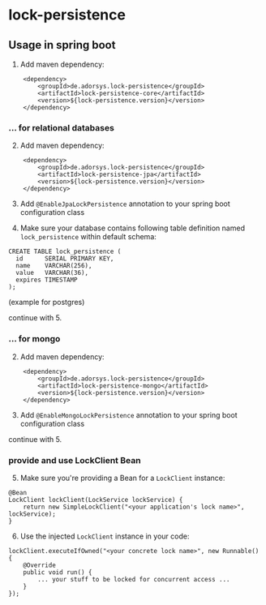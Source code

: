 # lock-persistence

## Usage in spring boot

1. Add maven dependency:

```
    <dependency>
        <groupId>de.adorsys.lock-persistence</groupId>
        <artifactId>lock-persistence-core</artifactId>
        <version>${lock-persistence.version}</version>
    </dependency>
```

### ... for relational databases

2. Add maven dependency:

```
    <dependency>
        <groupId>de.adorsys.lock-persistence</groupId>
        <artifactId>lock-persistence-jpa</artifactId>
        <version>${lock-persistence.version}</version>
    </dependency>
```

3. Add `@EnableJpaLockPersistence` annotation to your spring boot configuration class

4. Make sure your database contains following table definition named `lock_persistence` within default schema:

```
CREATE TABLE lock_persistence (
  id      SERIAL PRIMARY KEY,
  name    VARCHAR(256),
  value   VARCHAR(36),
  expires TIMESTAMP
);
```

(example for postgres)

continue with 5.

### ... for mongo

2. Add maven dependency:

```
    <dependency>
        <groupId>de.adorsys.lock-persistence</groupId>
        <artifactId>lock-persistence-mongo</artifactId>
        <version>${lock-persistence.version}</version>
    </dependency>
```

3. Add `@EnableMongoLockPersistence` annotation to your spring boot configuration class

continue with 5.

### provide and use LockClient Bean

5. Make sure you're providing a Bean for a `LockClient` instance:

```
@Bean
LockClient lockClient(LockService lockService) {
    return new SimpleLockClient("<your application's lock name>", lockService);
}
```

6. Use the injected `LockClient` instance in your code:

```
lockClient.executeIfOwned("<your concrete lock name>", new Runnable() {
    @Override
    public void run() {
        ... your stuff to be locked for concurrent access ...
    }
});
```
